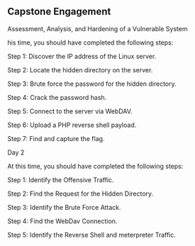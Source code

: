 ## Capstone Engagement
Assessment, Analysis, 
and Hardening of a Vulnerable System





his time, you should have completed the following steps:


Step 1: Discover the IP address of the Linux server.


Step 2: Locate the hidden directory on the server.


Step 3: Brute force the password for the hidden directory.


Step 4: Crack the password hash.


Step 5: Connect to the server via WebDAV.


Step 6: Upload a PHP reverse shell payload.


Step 7: Find and capture the flag.

Day 2

At this time, you should have completed the following steps:


Step 1: Identify the Offensive Traffic.


Step 2: Find the Request for the Hidden Directory.


Step 3: Identify the Brute Force Attack.


Step 4: Find the WebDav Connection.


Step 5: Identify the Reverse Shell and meterpreter Traffic.